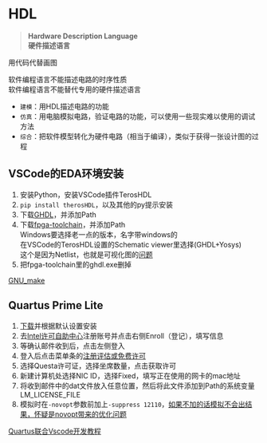 ---
---

# HDL

>**Hardware Description Language**  
>**硬件描述语言**

用代码代替画图

软件编程语言不能描述电路的时序性质  
软件编程语言不能替代专用的硬件描述语言

+ `建模`：用HDL描述电路的功能
+ `仿真`：用电脑模拟电路，验证电路的功能，可以使用一些现实难以使用的调试方法
+ `综合`：把软件模型转化为硬件电路（相当于编译），类似于获得一张设计图的过程

## VSCode的EDA环境安装

1. 安装Python，安装VSCode插件TerosHDL
2. `pip install therosHDL`，以及其他的py提示安装
3. 下载[GHDL](https://github.com/ghdl/ghdl)，并添加Path
4. 下载[fpga-toolchain](https://github.com/yosyshq/fpga-toolchain)，并添加Path  
   Windows要选择老一点的版本，名字带windows的  
   在VSCode的TerosHDL设置的Schematic viewer里选择(GHDL+Yosys)  
   这个是因为Netlist，也就是可视化图的[问题](https://terostechnology.github.io/terosHDLdoc/netlist/configuration.html)
5. 把fpga-toolchain里的ghdl.exe删掉

[GNU_make](https://gnuwin32.sourceforge.net/packages/make.htm)

## Quartus Prime Lite

1. [下载](https://www.intel.cn/content/www/cn/zh/products/details/fpga/development-tools/quartus-prime/resource.html)并根据默认设置安装
2. 去[Intel许可自助中心](https://licensing.intel.com)注册账号并点击右侧Enroll（登记），填写信息
3. 等确认邮件收到后，点击左侧登入
4. 登入后点击菜单条的[注册评估或免费许可](https://licensing.intel.com/psg/s/sales-signup-evaluationlicenses)
5. 选择Questa许可证，选择坐席数量，点击获取许可
6. 新建计算机处选择NIC ID，选择Fixed，填写正在使用的网卡的mac地址
7. 将收到邮件中的dat文件放入任意位置，然后将此文件添加到Path的系统变量LM_LICENSE_FILE
8. 模拟时在`-novopt`参数前加上`-suppress 12110`，[如果不加的话模拟不会出结果，怀疑是novopt带来的优化问题](https://www.macnica.co.jp/business/semiconductor/support/faqs/intel/134162)

[Quartus联合Vscode开发教程](https://blog.csdn.net/qq_46588746/article/details/108780967)
